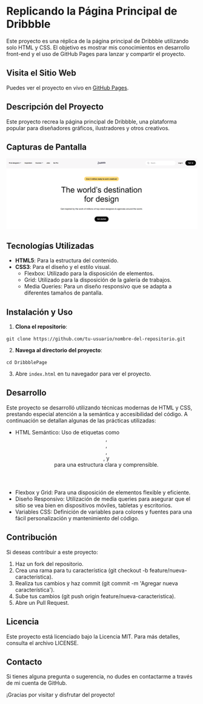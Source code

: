 # Replicando la Página Principal de Dribbble

Este proyecto es una réplica de la página principal de Dribbble utilizando solo HTML y CSS. El objetivo es mostrar mis conocimientos en desarrollo front-end y el uso de GitHub Pages para lanzar y compartir el proyecto.

## Visita el Sitio Web

Puedes ver el proyecto en vivo en [GitHub Pages](https://tu-usuario.github.io/nombre-del-repositorio).

## Descripción del Proyecto

Este proyecto recrea la página principal de Dribbble, una plataforma popular para diseñadores gráficos, ilustradores y otros creativos.

## Capturas de Pantalla

![Captura de pantalla de la página principal](./img/DB-Page.png)

## Tecnologías Utilizadas

- **HTML5**: Para la estructura del contenido.
- **CSS3**: Para el diseño y el estilo visual.
  - Flexbox: Utilizado para la disposición de elementos.
  - Grid: Utilizado para la disposición de la galería de trabajos.
  - Media Queries: Para un diseño responsivo que se adapta a diferentes tamaños de pantalla.

## Instalación y Uso

1. **Clona el repositorio**:

`git clone https://github.com/tu-usuario/nombre-del-repositorio.git`

2. **Navega al directorio del proyecto**:

`cd DribbblePage`

3. Abre `index.html` en tu navegador para ver el proyecto.

## Desarrollo

Este proyecto se desarrolló utilizando técnicas modernas de HTML y CSS, prestando especial atención a la semántica y accesibilidad del código. A continuación se detallan algunas de las prácticas utilizadas:

- HTML Semántico: Uso de etiquetas como <header>, <nav>, <section>, <article>, y <footer> para una estructura clara y comprensible.
- Flexbox y Grid: Para una disposición de elementos flexible y eficiente.
- Diseño Responsivo: Utilización de media queries para asegurar que el sitio se vea bien en dispositivos móviles, tabletas y escritorios.
- Variables CSS: Definición de variables para colores y fuentes para una fácil personalización y mantenimiento del código.

## Contribución

Si deseas contribuir a este proyecto:

1. Haz un fork del repositorio.
2. Crea una rama para tu característica (git checkout -b feature/nueva-caracteristica).
3. Realiza tus cambios y haz commit (git commit -m 'Agregar nueva característica').
4. Sube tus cambios (git push origin feature/nueva-caracteristica).
5. Abre un Pull Request.

## Licencia

Este proyecto está licenciado bajo la Licencia MIT. Para más detalles, consulta el archivo LICENSE.

## Contacto

Si tienes alguna pregunta o sugerencia, no dudes en contactarme a través de mi cuenta de GitHub.

¡Gracias por visitar y disfrutar del proyecto!